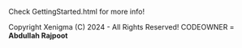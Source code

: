 Check GettingStarted.html for more info!

Copyright Xenigma (C) 2024 - All Rights Reserved!
CODEOWNER = **Abdullah Rajpoot**
